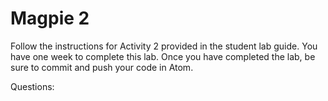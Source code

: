 # Magpie 2

Follow the instructions for Activity 2 provided in the student lab guide. You have one week to complete this lab. Once you have completed the lab, be sure to commit and push your code in Atom.

Questions:
